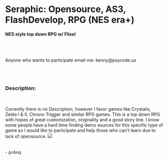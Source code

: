 Seraphic: Opensource, AS3, FlashDevelop, RPG (NES era+)
========

<h4>NES style top down RPG w/ Flixel</h4> <br><br>
<p>Anyone who wants to participate email me: kenny@psycode.us</p>
<br><br>
<h3><bold>Description: </h3><br><p>Currently there is no Description, however I favor games like Crystalis, Zelda I & II, Chrono Trigger and similar RPG games. This is a top down RPG with hopes of great customization, originality and a good story line. I know some people have a hard time finding demo sources for this specific type of game so I would like to participate and help those who can't learn due to lack of opensource. </bold></h2>


<img src="http://www.legitcode.com/seraphic.png" />
<br/><br/><br/>- pr4nq<br/>

